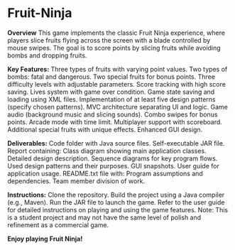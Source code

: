# Fruit-Ninja
**Overview**
This game implements the classic Fruit Ninja experience, where players slice fruits flying across the screen with a blade controlled by mouse swipes. The goal is to score points by slicing fruits while avoiding bombs and dropping fruits.

**Key Features:**
Three types of fruits with varying point values.
Two types of bombs: fatal and dangerous.
Two special fruits for bonus points.
Three difficulty levels with adjustable parameters.
Score tracking with high score saving.
Lives system with game over condition.
Game state saving and loading using XML files.
Implementation of at least five design patterns (specify chosen patterns).
MVC architecture separating UI and logic.
Game audio (background music and slicing sounds).
Combo swipes for bonus points.
Arcade mode with time limit.
Multiplayer support with scoreboard.
Additional special fruits with unique effects.
Enhanced GUI design.

**Deliverables:**
Code folder with Java source files.
Self-executable JAR file.
Report containing:
Class diagram showing main application classes.
Detailed design description.
Sequence diagrams for key program flows.
Used design patterns and their purposes.
GUI snapshots.
User guide for application usage.
README.txt file with:
Program assumptions and dependencies.
Team member division of work.

**Instructions:**
Clone the repository.
Build the project using a Java compiler (e.g., Maven).
Run the JAR file to launch the game.
Refer to the user guide for detailed instructions on playing and using the game features.
Note: This is a student project and may not have the same level of polish and refinement as a commercial game.



**Enjoy playing Fruit Ninja!**
